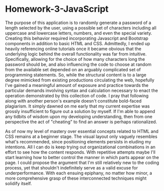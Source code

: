 # Homework-3-JavaScript
The purpose of this application is to randomly generate a password of a length selected by the user, using a possible set of characters including all uppercase and lowercase letters, numbers, and even the special variety. Creating this behavior required incorporating Javascript and Bootstrap components in addition to basic HTML and CSS. Admittedly, I ended up heavily referencing online tutorials once it became obvious that the underlying logic behind the overall functionality was far from intuitive. Specifically, allowing for the choice of how many characters long the password should be, and also influencing the code to choose at random from the available set depended on an arguably complicated set of programming statements. So, while the structural content is to a large degree mimicked from existing productions circulating the web, hopefully I've gained a meaningful amount of exposure and practice towards the particular demands involving syntax and calculation necessary to enact the operation demonstrated by this collection of code. I pray that following along with another person's example doesn't constitute bold-faced plagiarism. It simply dawned on me early that my current expertise was grossly insufficient to figure out a solution by myself. If I'm able to append any tidbits of wisdom upon my developing understanding, then from one perspective the act of "cheating" to find an answer is perhaps rationalized.

As of now my level of mastery over essential concepts related to HTML and CSS remains at a beginner stage. The visual layout only vaguely resembles what's recommended, since positioning elements persists in eluding my intentions. All I can do is keep trying out organizational combinations in an effort to see how the content responds. With repetitive attempts maybe I'll start learning how to better control the manner in which parts appear on the page. I could propose the argument that I'm still relatively new to the coding process, yet that shouldn't indefinitely serve as a valid excuse for underperformance. With each ensuing epiphany, no matter how minor, a more comprehensive grasp of these interconnected techniques might solidify itself.
